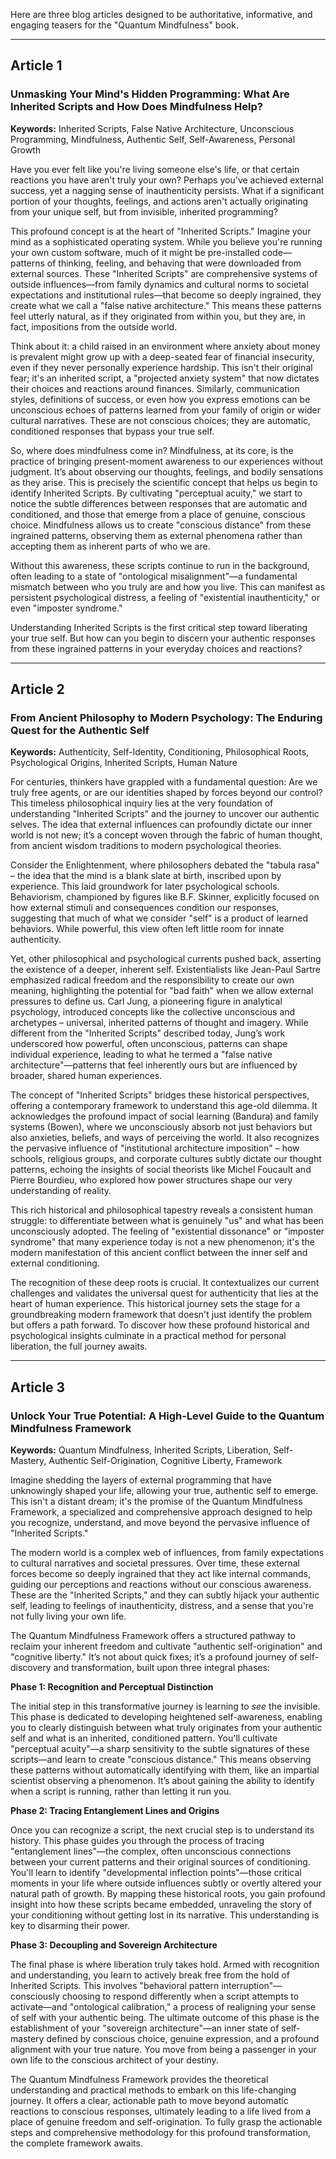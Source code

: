 Here are three blog articles designed to be authoritative, informative, and engaging teasers for the "Quantum Mindfulness" book.

---

## Article 1

### **Unmasking Your Mind's Hidden Programming: What Are Inherited Scripts and How Does Mindfulness Help?**

**Keywords:** Inherited Scripts, False Native Architecture, Unconscious Programming, Mindfulness, Authentic Self, Self-Awareness, Personal Growth

Have you ever felt like you're living someone else's life, or that certain reactions you have aren't truly your own? Perhaps you've achieved external success, yet a nagging sense of inauthenticity persists. What if a significant portion of your thoughts, feelings, and actions aren't actually originating from your unique self, but from invisible, inherited programming?

This profound concept is at the heart of "Inherited Scripts." Imagine your mind as a sophisticated operating system. While you believe you're running your own custom software, much of it might be pre-installed code—patterns of thinking, feeling, and behaving that were downloaded from external sources. These "Inherited Scripts" are comprehensive systems of outside influences—from family dynamics and cultural norms to societal expectations and institutional rules—that become so deeply ingrained, they create what we call a "false native architecture." This means these patterns feel utterly natural, as if they originated from within you, but they are, in fact, impositions from the outside world.

Think about it: a child raised in an environment where anxiety about money is prevalent might grow up with a deep-seated fear of financial insecurity, even if they never personally experience hardship. This isn't their original fear; it's an inherited script, a "projected anxiety system" that now dictates their choices and reactions around finances. Similarly, communication styles, definitions of success, or even how you express emotions can be unconscious echoes of patterns learned from your family of origin or wider cultural narratives. These are not conscious choices; they are automatic, conditioned responses that bypass your true self.

So, where does mindfulness come in? Mindfulness, at its core, is the practice of bringing present-moment awareness to our experiences without judgment. It’s about observing our thoughts, feelings, and bodily sensations as they arise. This is precisely the scientific concept that helps us begin to identify Inherited Scripts. By cultivating "perceptual acuity," we start to notice the subtle differences between responses that are automatic and conditioned, and those that emerge from a place of genuine, conscious choice. Mindfulness allows us to create "conscious distance" from these ingrained patterns, observing them as external phenomena rather than accepting them as inherent parts of who we are.

Without this awareness, these scripts continue to run in the background, often leading to a state of "ontological misalignment"—a fundamental mismatch between who you truly are and how you live. This can manifest as persistent psychological distress, a feeling of "existential inauthenticity," or even "imposter syndrome."

Understanding Inherited Scripts is the first critical step toward liberating your true self. But how can you begin to discern your authentic responses from these ingrained patterns in your everyday choices and reactions?

---

## Article 2

### **From Ancient Philosophy to Modern Psychology: The Enduring Quest for the Authentic Self**

**Keywords:** Authenticity, Self-Identity, Conditioning, Philosophical Roots, Psychological Origins, Inherited Scripts, Human Nature

For centuries, thinkers have grappled with a fundamental question: Are we truly free agents, or are our identities shaped by forces beyond our control? This timeless philosophical inquiry lies at the very foundation of understanding "Inherited Scripts" and the journey to uncover our authentic selves. The idea that external influences can profoundly dictate our inner world is not new; it’s a concept woven through the fabric of human thought, from ancient wisdom traditions to modern psychological theories.

Consider the Enlightenment, where philosophers debated the "tabula rasa" – the idea that the mind is a blank slate at birth, inscribed upon by experience. This laid groundwork for later psychological schools. Behaviorism, championed by figures like B.F. Skinner, explicitly focused on how external stimuli and consequences condition our responses, suggesting that much of what we consider "self" is a product of learned behaviors. While powerful, this view often left little room for innate authenticity.

Yet, other philosophical and psychological currents pushed back, asserting the existence of a deeper, inherent self. Existentialists like Jean-Paul Sartre emphasized radical freedom and the responsibility to create our own meaning, highlighting the potential for "bad faith" when we allow external pressures to define us. Carl Jung, a pioneering figure in analytical psychology, introduced concepts like the collective unconscious and archetypes – universal, inherited patterns of thought and imagery. While different from the "Inherited Scripts" described today, Jung’s work underscored how powerful, often unconscious, patterns can shape individual experience, leading to what he termed a "false native architecture"—patterns that feel inherently ours but are influenced by broader, shared human experiences.

The concept of "Inherited Scripts" bridges these historical perspectives, offering a contemporary framework to understand this age-old dilemma. It acknowledges the profound impact of social learning (Bandura) and family systems (Bowen), where we unconsciously absorb not just behaviors but also anxieties, beliefs, and ways of perceiving the world. It also recognizes the pervasive influence of "institutional architecture imposition" – how schools, religious groups, and corporate cultures subtly dictate our thought patterns, echoing the insights of social theorists like Michel Foucault and Pierre Bourdieu, who explored how power structures shape our very understanding of reality.

This rich historical and philosophical tapestry reveals a consistent human struggle: to differentiate between what is genuinely "us" and what has been unconsciously adopted. The feeling of "existential dissonance" or "imposter syndrome" that many experience today is not a new phenomenon; it's the modern manifestation of this ancient conflict between the inner self and external conditioning.

The recognition of these deep roots is crucial. It contextualizes our current challenges and validates the universal quest for authenticity that lies at the heart of human experience. This historical journey sets the stage for a groundbreaking modern framework that doesn't just identify the problem but offers a path forward. To discover how these profound historical and psychological insights culminate in a practical method for personal liberation, the full journey awaits.

---

## Article 3

### **Unlock Your True Potential: A High-Level Guide to the Quantum Mindfulness Framework**

**Keywords:** Quantum Mindfulness, Inherited Scripts, Liberation, Self-Mastery, Authentic Self-Origination, Cognitive Liberty, Framework

Imagine shedding the layers of external programming that have unknowingly shaped your life, allowing your true, authentic self to emerge. This isn't a distant dream; it's the promise of the Quantum Mindfulness Framework, a specialized and comprehensive approach designed to help you recognize, understand, and move beyond the pervasive influence of "Inherited Scripts."

The modern world is a complex web of influences, from family expectations to cultural narratives and societal pressures. Over time, these external forces become so deeply ingrained that they act like internal commands, guiding our perceptions and reactions without our conscious awareness. These are the "Inherited Scripts," and they can subtly hijack your authentic self, leading to feelings of inauthenticity, distress, and a sense that you're not fully living your own life.

The Quantum Mindfulness Framework offers a structured pathway to reclaim your inherent freedom and cultivate "authentic self-origination" and "cognitive liberty." It’s not about quick fixes; it’s a profound journey of self-discovery and transformation, built upon three integral phases:

**Phase 1: Recognition and Perceptual Distinction**

The initial step in this transformative journey is learning to *see* the invisible. This phase is dedicated to developing heightened self-awareness, enabling you to clearly distinguish between what truly originates from your authentic self and what is an inherited, conditioned pattern. You'll cultivate "perceptual acuity"—a sharp sensitivity to the subtle signatures of these scripts—and learn to create "conscious distance." This means observing these patterns without automatically identifying with them, like an impartial scientist observing a phenomenon. It’s about gaining the ability to identify when a script is running, rather than letting it run you.

**Phase 2: Tracing Entanglement Lines and Origins**

Once you can recognize a script, the next crucial step is to understand its history. This phase guides you through the process of tracing "entanglement lines"—the complex, often unconscious connections between your current patterns and their original sources of conditioning. You'll learn to identify "developmental inflection points"—those critical moments in your life where outside influences subtly or overtly altered your natural path of growth. By mapping these historical roots, you gain profound insight into how these scripts became embedded, unraveling the story of your conditioning without getting lost in its narrative. This understanding is key to disarming their power.

**Phase 3: Decoupling and Sovereign Architecture**

The final phase is where liberation truly takes hold. Armed with recognition and understanding, you learn to actively break free from the hold of Inherited Scripts. This involves "behavioral pattern interruption"—consciously choosing to respond differently when a script attempts to activate—and "ontological calibration," a process of realigning your sense of self with your authentic being. The ultimate outcome of this phase is the establishment of your "sovereign architecture"—an inner state of self-mastery defined by conscious choice, genuine expression, and a profound alignment with your true nature. You move from being a passenger in your own life to the conscious architect of your destiny.

The Quantum Mindfulness Framework provides the theoretical understanding and practical methods to embark on this life-changing journey. It offers a clear, actionable path to move beyond automatic reactions to conscious responses, ultimately leading to a life lived from a place of genuine freedom and self-origination. To fully grasp the actionable steps and comprehensive methodology for this profound transformation, the complete framework awaits.